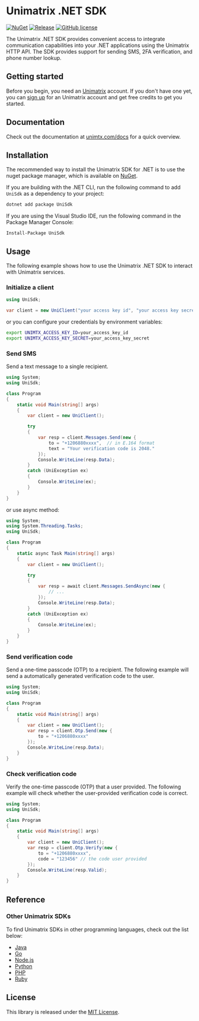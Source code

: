 # Unimatrix .NET SDK

[![NuGet](https://img.shields.io/nuget/v/UniSdk.svg)](https://www.nuget.org/packages/UniSdk/) [![Release](https://img.shields.io/github/release/unimtx/uni-dotnet-sdk.svg)](https://github.com/unimtx/uni-dotnet-sdk/releases/latest) [![GitHub license](https://img.shields.io/badge/license-MIT-brightgreen.svg)](https://github.com/unimtx/uni-dotnet-sdk/blob/main/LICENSE)

The Unimatrix .NET SDK provides convenient access to integrate communication capabilities into your .NET applications using the Unimatrix HTTP API. The SDK provides support for sending SMS, 2FA verification, and phone number lookup.

## Getting started

Before you begin, you need an [Unimatrix](https://www.unimtx.com/) account. If you don't have one yet, you can [sign up](https://www.unimtx.com/signup?s=dotnet.sdk.gh) for an Unimatrix account and get free credits to get you started.

## Documentation

Check out the documentation at [unimtx.com/docs](https://www.unimtx.com/docs) for a quick overview.

## Installation

The recommended way to install the Unimatrix SDK for .NET is to use the nuget package manager, which is available on [NuGet](https://www.nuget.org/packages/UniSdk/).

If you are building with the .NET CLI, run the following command to add `UniSdk` as a dependency to your project:

```bash
dotnet add package UniSdk
```

If you are using the Visual Studio IDE, run the following command in the Package Manager Console:

```dotnet
Install-Package UniSdk
```

## Usage

The following example shows how to use the Unimatrix .NET SDK to interact with Unimatrix services.

### Initialize a client

```cs
using UniSdk;

var client = new UniClient("your access key id", "your access key secret");
```

or you can configure your credentials by environment variables:

```sh
export UNIMTX_ACCESS_KEY_ID=your_access_key_id
export UNIMTX_ACCESS_KEY_SECRET=your_access_key_secret
```

### Send SMS

Send a text message to a single recipient.

```cs
using System;
using UniSdk;

class Program
{
    static void Main(string[] args)
    {
        var client = new UniClient();

        try
        {
            var resp = client.Messages.Send(new {
                to = "+1206880xxxx",  // in E.164 format
                text = "Your verification code is 2048."
            });
            Console.WriteLine(resp.Data);
        }
        catch (UniException ex)
        {
            Console.WriteLine(ex);
        }
    }
}
```

or use async method:

```cs
using System;
using System.Threading.Tasks;
using UniSdk;

class Program
{
    static async Task Main(string[] args)
    {
        var client = new UniClient();

        try
        {
            var resp = await client.Messages.SendAsync(new {
                // ...
            });
            Console.WriteLine(resp.Data);
        }
        catch (UniException ex)
        {
            Console.WriteLine(ex);
        }
    }
}
```

### Send verification code

Send a one-time passcode (OTP) to a recipient. The following example will send a automatically generated verification code to the user.

```cs
using System;
using UniSdk;

class Program
{
    static void Main(string[] args)
    {
        var client = new UniClient();
        var resp = client.Otp.Send(new {
            to = "+1206880xxxx"
        });
        Console.WriteLine(resp.Data);
    }
}
```

### Check verification code

Verify the one-time passcode (OTP) that a user provided. The following example will check whether the user-provided verification code is correct.

```cs
using System;
using UniSdk;

class Program
{
    static void Main(string[] args)
    {
        var client = new UniClient();
        var resp = client.Otp.Verify(new {
            to = "+1206880xxxx",
            code = "123456" // the code user provided
        });
        Console.WriteLine(resp.Valid);
    }
}
```

## Reference

### Other Unimatrix SDKs

To find Unimatrix SDKs in other programming languages, check out the list below:

- [Java](https://github.com/unimtx/uni-java-sdk)
- [Go](https://github.com/unimtx/uni-go-sdk)
- [Node.js](https://github.com/unimtx/uni-node-sdk)
- [Python](https://github.com/unimtx/uni-python-sdk)
- [PHP](https://github.com/unimtx/uni-php-sdk)
- [Ruby](https://github.com/unimtx/uni-ruby-sdk)

## License

This library is released under the [MIT License](https://github.com/unimtx/uni-dotnet-sdk/blob/main/LICENSE).
